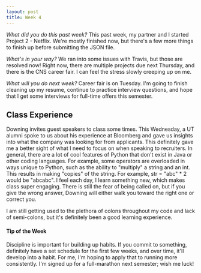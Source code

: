 ```yaml
---
layout: post
title: Week 4
---
```


_What did you do this past week?_ This past week, my partner and I started Project 2 - Netflix. We're mostly finished now, but there's a few more things to finish up before submitting the JSON file.

_What's in your way?_ We ran into some issues with Travis, but those are resolved now! Right now, there are multiple projects due next Thursday, and there is the CNS career fair. I can feel the stress slowly creeping up on me.

_What will you do next week?_ Career fair is on Tuesday. I'm going to finish cleaning up my resume, continue to practice interview questions, and hope that I get some interviews for full-time offers this semester.

## Class Experience
Downing invites guest speakers to class some times. This Wednesday, a UT alumni spoke to us about his experience at Bloomberg and gave us insights into what the company was looking for from applicants. This definitely gave me a better sight of what I need to focus on when speaking to recruiters.
In general, there are a lot of cool features of Python that don't exist in Java or other coding languages. For example, some operators are overloaded in ways unique to Python, such as the ability to "multiply" a string and an int. This results in making "copies" of the string. For example, str = "abc" * 2 would be "abcabc". I feel each day, I learn something new, which makes class super engaging. There is still the fear of being called on, but if you give the wrong answer, Downing will either walk you toward the right one or correct you.

I am still getting used to the plethora of colons throughout my code and lack of semi-colons, but it's definitely been a good learning experience.



#### Tip of the Week
Discipline is important for building up habits.
If you commit to something, definitely have a set schedule for the first few weeks, and over time, it'll develop into a habit. 
For me, I'm hoping to apply that to running more consistently. I'm signed up for a full-marathon next semester; wish me luck!
